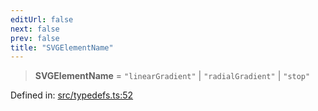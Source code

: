 ```yaml
---
editUrl: false
next: false
prev: false
title: "SVGElementName"
---
```


> **SVGElementName** = `"linearGradient"` \| `"radialGradient"` \| `"stop"`

Defined in: [src/typedefs.ts:52](https://github.com/fabricjs/fabric.js/blob/fea1b29b7495d9634e300bd4bfa43de097745805/src/typedefs.ts#L52)
